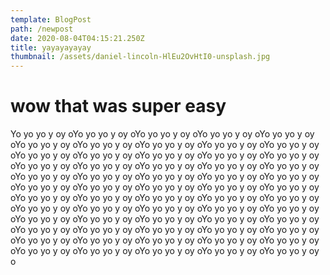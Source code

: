 ```yaml
---
template: BlogPost
path: /newpost
date: 2020-08-04T04:15:21.250Z
title: yayayayayay
thumbnail: /assets/daniel-lincoln-HlEu2OvHtI0-unsplash.jpg
---
```

# wow that was super easy

Yo yo yo y oy oYo yo yo y oy oYo yo yo y oy oYo yo yo y oy oYo yo yo y oy oYo yo yo y oy oYo yo yo y oy oYo yo yo y oy oYo yo yo y oy oYo yo yo y oy oYo yo yo y oy oYo yo yo y oy oYo yo yo y oy oYo yo yo y oy oYo yo yo y oy oYo yo yo y oy oYo yo yo y oy oYo yo yo y oy oYo yo yo y oy oYo yo yo y oy oYo yo yo y oy oYo yo yo y oy oYo yo yo y oy oYo yo yo y oy oYo yo yo y oy oYo yo yo y oy oYo yo yo y oy oYo yo yo y oy oYo yo yo y oy oYo yo yo y oy oYo yo yo y oy oYo yo yo y oy oYo yo yo y oy oYo yo yo y oy oYo yo yo y oy oYo yo yo y oy oYo yo yo y oy oYo yo yo y oy oYo yo yo y oy oYo yo yo y oy oYo yo yo y oy oYo yo yo y oy oYo yo yo y oy oYo yo yo y oy oYo yo yo y oy oYo yo yo y oy oYo yo yo y oy oYo yo yo y oy oYo yo yo y oy oYo yo yo y oy oYo yo yo y oy oYo yo yo y oy oYo yo yo y oy oYo yo yo y oy oYo yo yo y oy oYo yo yo y oy oYo yo yo y oy oYo yo yo y oy oYo yo yo y oy oYo yo yo y oy o
